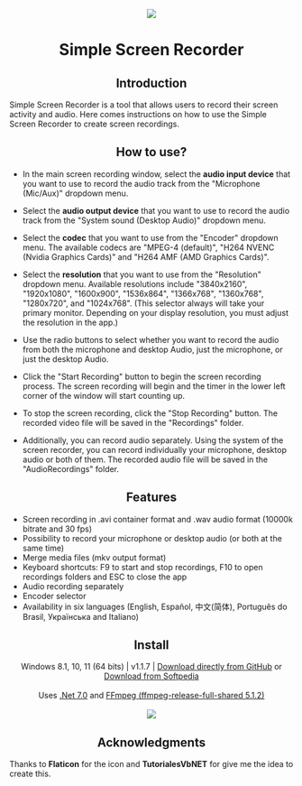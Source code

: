 <p align="center">
  <a href="https://postimg.cc/"><img src="https://i.postimg.cc/3NCTY9rx/screencapturelogo.png"></a>
</p>
<h1 align="center">Simple Screen Recorder</h1>


<h2 align="center">Introduction</h2>
<p align="left">
Simple Screen Recorder is a tool that allows users to record their screen activity and audio. Here comes instructions on how to use the Simple Screen Recorder to create screen recordings.
</p>

<h2 align="center">How to use?</h2>
<p align="center">

- In the main screen recording window, select the **audio input device** that you want to use to record the audio track from the "Microphone (Mic/Aux)" dropdown menu.<br>

- Select the **audio output device** that you want to use to record the audio track from the "System sound (Desktop Audio)" dropdown menu.<br>

- Select the **codec** that you want to use from the "Encoder" dropdown menu. The available codecs are "MPEG-4 (default)", "H264 NVENC (Nvidia Graphics Cards)" and "H264 AMF (AMD Graphics Cards)".<br>

- Select the **resolution** that you want to use from the "Resolution" dropdown menu. Available resolutions include "3840x2160", "1920x1080", "1600x900", "1536x864", "1366x768", "1360x768", "1280x720", and "1024x768". (This selector always will take your primary monitor. Depending on your display resolution, you must adjust the resolution in the app.)<br>

- Use the radio buttons to select whether you want to record the audio from both the microphone and desktop Audio, just the microphone, or just the desktop Audio.<br>

- Click the "Start Recording" button to begin the screen recording process. The screen recording will begin and the timer in the lower left corner of the window will start counting up.<br>

- To stop the screen recording, click the "Stop Recording" button. The recorded video file will be saved in the "Recordings" folder.<br>

- Additionally, you can record audio separately. Using the system of the screen recorder, you can record individually your microphone, desktop audio or both of them. The recorded audio file will be saved in the "AudioRecordings" folder.<br>
</p>

<h2 align="center">Features</h2>

- Screen recording in .avi container format and .wav audio format (10000k bitrate and 30 fps)<br>
- Possibility to record your microphone or desktop audio (or both at the same time)<br>
- Merge media files (mkv output format)<br>
- Keyboard shortcuts: F9 to start and stop recordings, F10 to open recordings folders and ESC to close the app<br>
- Audio recording separately<br>
- Encoder selector<br>
- Availability in six languages (English, Español, 中文(简体), Português do Brasil, Українська and Italiano)

<h2 align="center">Install</h2>
<p align="center">
  Windows 8.1, 10, 11 (64 bits) | v1.1.7 | <a href="https://github.com/lextrack/Simple-Screen-Recorder/releases/download/1.1.7/Simple-Screen-Recorder-Release-Portable.zip">Download directly from GitHub</a> or <a href="https://www.softpedia.com/get/Multimedia/Video/Video-Recording/Simple-Screen-Recorder.shtml">Download from Softpedia</a><br><br>
  Uses <a href="https://dotnet.microsoft.com/en-us/download/dotnet/7.0">.Net 7.0</a> and <a href="https://www.gyan.dev/ffmpeg/builds/">FFmpeg (ffmpeg-release-full-shared 5.1.2)</a> <br><br>
  <a href="https://postimg.cc/"><img src="https://i.postimg.cc/Z5NsL8nb/screen-recorder-1-1-6.png"></a>
</p>

<h2 align="center">Acknowledgments</h2>

Thanks to **Flaticon** for the icon and **TutorialesVbNET** for give me the idea to create this.
